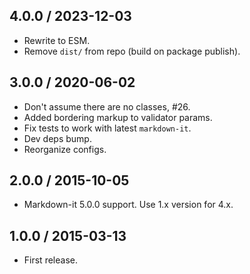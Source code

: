 4.0.0 / 2023-12-03
------------------

- Rewrite to ESM.
- Remove `dist/` from repo (build on package publish).


3.0.0 / 2020-06-02
------------------

- Don't assume there are no classes, #26.
- Added bordering markup to validator params.
- Fix tests to work with latest `markdown-it`.
- Dev deps bump.
- Reorganize configs.


2.0.0 / 2015-10-05
------------------

- Markdown-it 5.0.0 support. Use 1.x version for 4.x.


1.0.0 / 2015-03-13
------------------

- First release.
